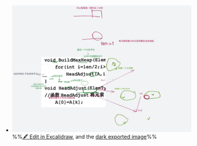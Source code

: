 - ![](attachments/%E5%A6%82%E4%BD%95%E5%9C%A8%E8%BE%93%E5%87%BA%E5%A0%86%E9%A1%B6%E5%85%83%E7%B4%A0%E4%B9%8B%E5%90%8E%EF%BC%8C%E8%B0%83%E6%95%B4%E5%89%A9%E4%BD%99%E5%85%83%E7%B4%A0%E6%88%90%E4%B8%BA%E4%B8%80%E4%B8%AA%E6%96%B0%E7%9A%84%E5%A0%86%202022-12-01%2014.57.07.excalidraw.svg)
%%[🖋 Edit in Excalidraw](attachments/%E5%A6%82%E4%BD%95%E5%9C%A8%E8%BE%93%E5%87%BA%E5%A0%86%E9%A1%B6%E5%85%83%E7%B4%A0%E4%B9%8B%E5%90%8E%EF%BC%8C%E8%B0%83%E6%95%B4%E5%89%A9%E4%BD%99%E5%85%83%E7%B4%A0%E6%88%90%E4%B8%BA%E4%B8%80%E4%B8%AA%E6%96%B0%E7%9A%84%E5%A0%86%202022-12-01%2014.57.07.excalidraw.md), and the [dark exported image](attachments/%E5%A6%82%E4%BD%95%E5%9C%A8%E8%BE%93%E5%87%BA%E5%A0%86%E9%A1%B6%E5%85%83%E7%B4%A0%E4%B9%8B%E5%90%8E%EF%BC%8C%E8%B0%83%E6%95%B4%E5%89%A9%E4%BD%99%E5%85%83%E7%B4%A0%E6%88%90%E4%B8%BA%E4%B8%80%E4%B8%AA%E6%96%B0%E7%9A%84%E5%A0%86%202022-12-01%2014.57.07.excalidraw.dark.svg)%%